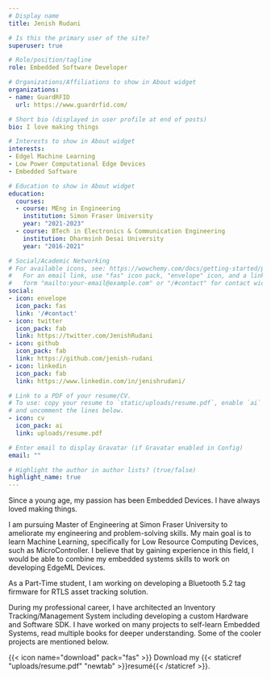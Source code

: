```yaml
---
# Display name
title: Jenish Rudani

# Is this the primary user of the site?
superuser: true

# Role/position/tagline
role: Embedded Software Developer

# Organizations/Affiliations to show in About widget
organizations:
- name: GuardRFID
  url: https://www.guardrfid.com/

# Short bio (displayed in user profile at end of posts)
bio: I love making things

# Interests to show in About widget
interests:
- Edgel Machine Learning
- Low Power Computational Edge Devices
- Embedded Software

# Education to show in About widget
education:
  courses:
  - course: MEng in Engineering
    institution: Simon Fraser University
    year: "2021-2023"
  - course: BTech in Electronics & Communication Engineering
    institution: Dharmsinh Desai University
    year: "2016-2021"

# Social/Academic Networking
# For available icons, see: https://wowchemy.com/docs/getting-started/page-builder/#icons
#   For an email link, use "fas" icon pack, "envelope" icon, and a link in the
#   form "mailto:your-email@example.com" or "/#contact" for contact widget.
social:
- icon: envelope
  icon_pack: fas
  link: '/#contact'
- icon: twitter
  icon_pack: fab
  link: https://twitter.com/JenishRudani
- icon: github
  icon_pack: fab
  link: https://github.com/jenish-rudani
- icon: linkedin
  icon_pack: fab
  link: https://www.linkedin.com/in/jenishrudani/

# Link to a PDF of your resume/CV.
# To use: copy your resume to `static/uploads/resume.pdf`, enable `ai` icons in `params.toml`, 
# and uncomment the lines below.
- icon: cv
  icon_pack: ai
  link: uploads/resume.pdf

# Enter email to display Gravatar (if Gravatar enabled in Config)
email: ""

# Highlight the author in author lists? (true/false)
highlight_name: true
---
```


Since a young age, my passion has been Embedded Devices. I have always loved making things. 

I am pursuing Master of Engineering at Simon Fraser University to ameliorate my engineering and problem-solving skills. My main goal is to learn Machine Learning, specifically for Low Resource Computing Devices, such as MicroController. I believe that by gaining experience in this field, I would be able to combine my embedded systems skills to work on developing EdgeML Devices.

As a Part-Time student, I am working on developing a Bluetooth 5.2 tag firmware for RTLS asset tracking solution.

During my professional career, I have architected an Inventory Tracking/Management System including developing a custom Hardware and Software SDK. I have worked on many projects to self-learn Embedded Systems, read multiple books for deeper understanding. Some of the cooler projects are mentioned below.

{{< icon name="download" pack="fas" >}} Download my {{< staticref "uploads/resume.pdf" "newtab" >}}resumé{{< /staticref >}}.
